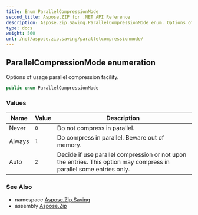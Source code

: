 ```yaml
---
title: Enum ParallelCompressionMode
second_title: Aspose.ZIP for .NET API Reference
description: Aspose.Zip.Saving.ParallelCompressionMode enum. Options of usage parallel compression facility
type: docs
weight: 560
url: /net/aspose.zip.saving/parallelcompressionmode/
---
```

## ParallelCompressionMode enumeration

Options of usage parallel compression facility.

```csharp
public enum ParallelCompressionMode
```

### Values

| Name | Value | Description |
| --- | --- | --- |
| Never | `0` | Do not compress in parallel. |
| Always | `1` | Do compress in parallel. Beware out of memory. |
| Auto | `2` | Decide if use parallel compression or not upon the entries. This option may compress in parallel some entries only. |

### See Also

* namespace [Aspose.Zip.Saving](../../aspose.zip.saving/)
* assembly [Aspose.Zip](../../)


